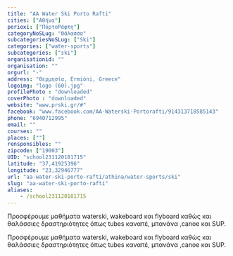 ```yaml
---
title: "AA Water Ski Porto Rafti"
cities: ["Αθήνα"]
perioxi: ["ΠόρτοΡάφτη"]
categoryNoSLug: "Θάλασσα"
subcategoriesNoSLug: ["Ski"]
categories: ["water-sports"]
subcategories: ["ski"]
organisationid: ""
organisation: ""
orgurl: "-"
address: "Θερμησία, Ermióni, Greece"
logoimg: "logo (60).jpg"
profilePhoto : "downloaded"
coverPhoto : "downloaded"
website: "www.prski.gr/#"
facebook: "www.facebook.com/AA-Waterski-Portorafti/914313718585143"
phone: "6940712995"
email: ""
courses: ""
places: [""]
rensponsibles: ""
zipcode: ["19003"]
UID: "school231120181715"
latitude: "37,41925396"
longitude: "23,32946777"
url: "aa-water-ski-porto-rafti/athina/water-sports/ski"
slug: "aa-water-ski-porto-rafti"
aliases:
    - /school231120181715
---
```



Προσφέρουμε μαθήματα waterski, wakeboard και flyboard καθώς και θαλάσσιες δραστηριότητες όπως tubes καναπέ, μπανάνα ,canoe και SUP.

Προσφέρουμε μαθήματα waterski, wakeboard και flyboard καθώς και θαλάσσιες δραστηριότητες όπως tubes καναπέ, μπανάνα ,canoe και SUP.